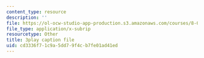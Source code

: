 ```yaml
---
content_type: resource
description: ''
file: https://ol-ocw-studio-app-production.s3.amazonaws.com/courses/8-01sc-classical-mechanics-fall-2016/cd3336f71c9a5dd79f4cb7fe01ad41ed_CcJoqITNvh0.vtt
file_type: application/x-subrip
resourcetype: Other
title: 3play caption file
uid: cd3336f7-1c9a-5dd7-9f4c-b7fe01ad41ed
---
```

